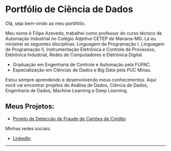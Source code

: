 # Portfólio de Ciência de Dados

Olá, seja bem-vindo ao meu portifólio. 

Meu nome é Filipe Azevedo, trabalhei como professor do curso técnico de Automação Industrial no Colégio Adjetivo CETEP de Mariana-MG. Lá eu ministrei as seguintes disciplinas: Linguagem de Programação I, Linguagem de Programação II, Instrumentação Eletrônica e Controle de Processos, Eletrônica Industrial, Redes de Computadores e Eletrônica Digital.

* Graduação em Engenharia de Controle e Automação pela FUPAC.
* Especialização em Ciências de Dados e Big Data pela PUC Minas.

Estou sempre aprendendo e desenvolvendo meus conhecimentos. Aqui você vai encontrar projetos de Análise de Dados, Ciência de Dados, Engenharia de Dados, Machine Learning e Deep Learning.

## Meus Projetos:

* [Projeto de Detecção de Fraude de Cartões de Crédito](https://github.com/filipesazevedo/portifolio-data-science/blob/main/Projeto%20de%20Detec%C3%A7%C3%A3o%20de%20Fraude%20de%20Cart%C3%A3o%20de%20Cr%C3%A9dito/Sobre%20o%20Projeto.md)

Minhas redes sociais:

* [LinkedIn](https://www.linkedin.com/in/filipeazevedo/)

---

